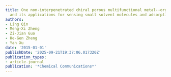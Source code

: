```yaml
---
title: One non-interpenetrated chiral porous multifunctional metal--organic framework
  and its applications for sensing small solvent molecules and adsorption
authors:
- Ling Qin
- Meng-Xi Zheng
- Zi-Jian Guo
- He-Gen Zheng
- Yan Xu
date: '2015-01-01'
publishDate: '2025-09-21T19:37:06.017320Z'
publication_types:
- article-journal
publication: '*Chemical Communications*'
---
```


